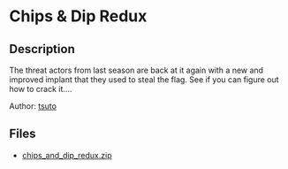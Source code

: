 # Chips & Dip Redux

## Description

The threat actors from last season are back at it again with a new and improved implant that they used to steal the flag. See if you can figure out how to crack it....

Author: [tsuto](https://github.com/jselliott)

## Files

* [chips_and_dip_redux.zip](files/chips_and_dip_redux.zip)

